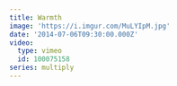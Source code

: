 ```yaml
---
title: Warmth
image: 'https://i.imgur.com/MuLYIpM.jpg'
date: '2014-07-06T09:30:00.000Z'
video:
  type: vimeo
  id: 100075158
series: multiply
---
```


